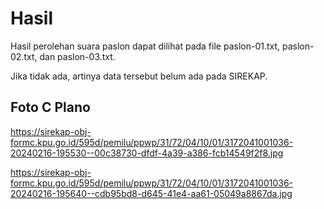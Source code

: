 # Hasil

Hasil perolehan suara paslon dapat dilihat pada file paslon-01.txt, paslon-02.txt, dan paslon-03.txt.

Jika tidak ada, artinya data tersebut belum ada pada SIREKAP.

## Foto C Plano

https://sirekap-obj-formc.kpu.go.id/595d/pemilu/ppwp/31/72/04/10/01/3172041001036-20240216-195530--00c38730-dfdf-4a39-a386-fcb14549f2f8.jpg

https://sirekap-obj-formc.kpu.go.id/595d/pemilu/ppwp/31/72/04/10/01/3172041001036-20240216-195640--cdb95bd8-d645-41e4-aa61-05049a8867da.jpg
